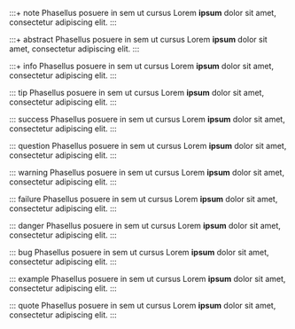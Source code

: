 :::+ note Phasellus posuere in sem ut cursus
Lorem **ipsum** dolor sit amet, consectetur adipiscing elit.
:::

:::+ abstract Phasellus posuere in sem ut cursus
Lorem **ipsum** dolor sit amet, consectetur adipiscing elit.
:::

:::+ info Phasellus posuere in sem ut cursus
Lorem **ipsum** dolor sit amet, consectetur adipiscing elit.
:::

::: tip Phasellus posuere in sem ut cursus
Lorem **ipsum** dolor sit amet, consectetur adipiscing elit.
:::

::: success Phasellus posuere in sem ut cursus
Lorem **ipsum** dolor sit amet, consectetur adipiscing elit.
:::

::: question Phasellus posuere in sem ut cursus
Lorem **ipsum** dolor sit amet, consectetur adipiscing elit.
:::

::: warning Phasellus posuere in sem ut cursus
Lorem **ipsum** dolor sit amet, consectetur adipiscing elit.
:::

::: failure Phasellus posuere in sem ut cursus
Lorem **ipsum** dolor sit amet, consectetur adipiscing elit.
:::

::: danger Phasellus posuere in sem ut cursus
Lorem **ipsum** dolor sit amet, consectetur adipiscing elit.
:::

::: bug Phasellus posuere in sem ut cursus
Lorem **ipsum** dolor sit amet, consectetur adipiscing elit.
:::

::: example Phasellus posuere in sem ut cursus
Lorem **ipsum** dolor sit amet, consectetur adipiscing elit.
:::

::: quote Phasellus posuere in sem ut cursus
Lorem **ipsum** dolor sit amet, consectetur adipiscing elit.
:::
